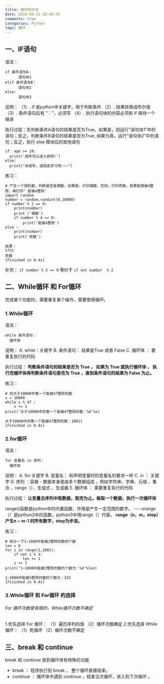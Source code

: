 ```yaml
---
title: 循环和分支
date: 2018-08-23 18:46:55
comments: true
categories: Python
tags: 循环
---
```

## 一、IF语句
语法：
``` 
if 条件语句A：
      语句块1
elif 条件语句B：
      语句块2
else:
      语句块3
```
说明：
（1）. if 是python中关键字，用于判断条件
（2）. 结果转换成布尔值
（3）. 条件语句后有 “：”，必须写
（4）. 执行语句块的内容必须和 if 保持一个缩进

执行过程：先判断条件A语句的结果是否为True，如果是，则运行“语句块1”中的语句；反之，判断条件B语句的结果是否为True, 如果为真，运行“语句块2”中的语句；反之，执行 else 模块后的其他语句
```
if  age >= 18:
  print('成年可以进入网吧!')
else:
  print("未成年，滚回去学习吧~~~")
```
练习：
```
# 产生一个随机数，判断是否是偶数，如果是，打印偶数，否则，打印奇数，若果能够被4整除，再打印‘ 能被4整除’
import random
number = random.randint(0,10000)
if number % 2 == 0:
	print(number)
	print ('偶数')
	if number % 4 == 0:
		print('能被4整除')
else :
	print(number)
	print('奇数')

结果：
5731
奇数
[Finished in 0.4s]
```
补充：
`if number % 2 == 0` 等价于 `if not number  % 2`

## 二、While循环 和 For循环
完成某个功能时，需要重复某个操作，需要使用循环。
### 1.While循环
语法：
```
while 条件语句：
  循环体
```
说明：
A. while：关键字
B. 条件语句： 结果是True 或者 False
C. 循环体 ： 要重复执行的代码

执行过程：
**判断条件语句的结果是否为 True ， 如果为 True 就执行循环体 ， 执行完循环体再判断条件语句是否为 True ，直到条件语句的结果为  False 为止。** 

练习：
```
# 找大于10000中第一个能被47整除的数
x = 10000 
while x % 47 :
	x += 1 
print('大于10000中的第一个能被47整除的数：%d'%x)

大于10000中的第一个能被47整除的数：10011
[Finished in 0.4s]
```


### 2.for循环
语法：
```
for 变量名 in 序列：
  循环体
```
说明：
A. for:关键字
B. 变量名： 和声明变量时的变量名的要求一样
C. in ： 关键字
D. 序列 ：容器 - 数据本身是由多个数据组成 ，例如字符串、字典、元祖 、集合 、range（）、生成式 、生成器
E. 循环体 ： 需要重复执行的代码

执行过程：
**让变量去序列中取数据，取完为止。每取一个数据，执行一次循环体**

range()函数是python中的内置函数，作用是产生一定范围的数字。
----xrange（）是python2中的函数，python3中用range（）代替。
**range（n，m，step）产生n ~ m-1 的所有数字，step为步进。**

练习：
```
# 统计一下1~1000中能被3整除的数的个数
len = 0
for i in range(1,1001):
	if not i % 3:
		len += 1
	i += 1
print('1~1000中能被3整除的数的个数为：%d'%len)

1~1000中能被3整除的数的个数为：333
[Finished in 0.4s]
```
### 3.While循环 和 For循环 的选择
###### For 循环次数是有限的，While循环次数不确定
1.优先选择 For 循环：
（1）遍历序列的值 （2）循环次数确定
2.优先选择 While 循环：
（1）死循环 （2）循环次数不确定

## 三、break 和 continue
break 和 continue 放到循环体有特殊的功能
- break ： 程序执行到 break ， 整个循环直接结束。
- continue ： 循环体中遇到 continue ，结束当次循环，进入到下次循环 。 

